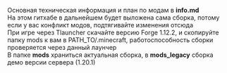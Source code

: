 Основная техническая информация и план по модам в **info.md**<br>
На этом гитхабе в дальнейшем будет выложена сама сборка, потому если у вас конфликт модов, подтягивайте изменения отсюда<br>
При игре через Tlauncher скачайте версию Forge 1.12.2, и скопируйте папку mods к вам в PATH_TO/.minecraft, работоспособность сборки проверяется через данный лаунчер<br>
В папке **mods** храниться актуальная сборка, в **mods_legacy** сборка демо версии сервера (1.20.1)<br>
